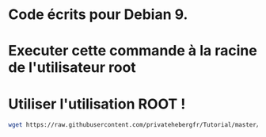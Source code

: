 # Code écrits pour Debian 9.
# Executer cette commande à la racine de l'utilisateur root
# Utiliser l'utilisation ROOT !
```bash
wget https://raw.githubusercontent.com/privatehebergfr/Tutorial/master/linux/java12/run.sh && chmod +x run.sh && ./run.sh
```
